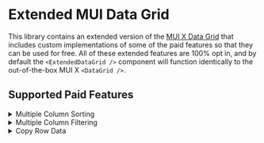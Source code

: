# Extended MUI Data Grid

This library contains an extended version of the [MUI X Data Grid](https://mui.com/x/react-data-grid/) that includes custom implementations of some of the paid features so that they can be used for free. All of these extended features are 100% opt in, and by default the `<ExtendedDataGrid />` component will function identically to the out-of-the-box MUI X `<DataGrid />`.

## Supported Paid Features

<details>
<summary>Multiple Column Sorting</summary>

[comparable MUI X feature](https://mui.com/x/react-data-grid/sorting/#multi-sorting)

```tsx
import { ExtendedDataGrid } from "extended-mui-data-grid";

const data = new Array(100).fill(null).map((_, idx) => ({
  name: `Column ${idx}`,
  someOtherField: `Value ${idx % 13}`,
  id: `${idx}`,
}));

const MyComponent: FC = () => {
  return (
    <ExtendedDataGrid
      rows={data}
      columns={[
        { field: "id" },
        { field: "name", sortable: true },
        { field: "someOtherField", sortable: true },
      ]}
    />
  );
};
```

</details>

<details>
<summary>Multiple Column Filtering</summary>

[comparable MUI X feature](https://mui.com/x/react-data-grid/filtering/multi-filters/)

```tsx
import { ExtendedDataGrid } from "extended-mui-data-grid";

const data = new Array(100).fill(null).map((_, idx) => ({
  name: `Column ${idx}`,
  someOtherField: `Value ${idx % 13}`,
  id: `${idx}`,
}));

const MyComponent: FC = () => {
  return (
    <ExtendedDataGrid
      rows={data}
      columns={[
        { field: "id" },
        { field: "name", filterable: true },
        { field: "someOtherField", filterable: true },
      ]}
    />
  );
};
```

</details>

<details>
<summary>Copy Row Data</summary>

[comparable MUI X feature](https://mui.com/x/react-data-grid/clipboard/#clipboard-copy)

Currently only supports single row selection/copying.

```tsx
import { ExtendedDataGrid, serializeRow } from "extended-mui-data-grid";

const data = new Array(100).fill(null).map((_, idx) => ({
  name: `Column ${idx}`,
  someOtherField: `Value ${idx % 13}`,
  id: `${idx}`,
}));

const MyComponent: FC = () => {
  return (
    <ExtendedDataGrid
      enableRowCopy
      onRowsCopied={(rows, serializedRows) => alert(serializedRows)}
      /**
       * optional, can use a custom serializing function to convert the selected
       * row(s) to a string. The default function (serializeRow) will convert the
       * row(s) to a csv-like string.
       */
      serializeRow={(row, idx) => serializeRow(row, idx)}
      rows={data}
      columns={[
        { field: "id" },
        { field: "name" },
        { field: "someOtherField" },
      ]}
    />
  );
};
```

</details>
